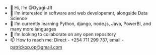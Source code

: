 - 👋 Hi, I’m @Oyugi-JR
- 👀 I’m interested in software and web developemnt, alongside Data Science
- 🌱 I’m currently learning Python, django, node.js, Java, PowerBI,  and many more languages
- 💞️ I’m looking to collaborate on any open repository 
- 📫 How to reach me: Direct - +254 711 299 737, email - patrickop.op@gmail.com 

<!---
Oyugi-JR/Oyugi-JR is a ✨ special ✨ repository because its `README.md` (this file) appears on your GitHub profile.
You can click the Preview link to take a look at your changes.
--->
